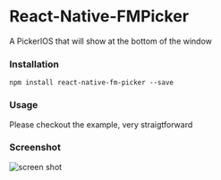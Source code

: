 # React-Native-FMPicker
A PickerIOS that will show at the bottom of the window

### Installation
`npm install react-native-fm-picker --save`

### Usage
Please checkout the example, very straigtforward

### Screenshot
![screen shot](https://raw.githubusercontent.com/peter4k/React-Native-FMPicker/master/screenshot.png)
